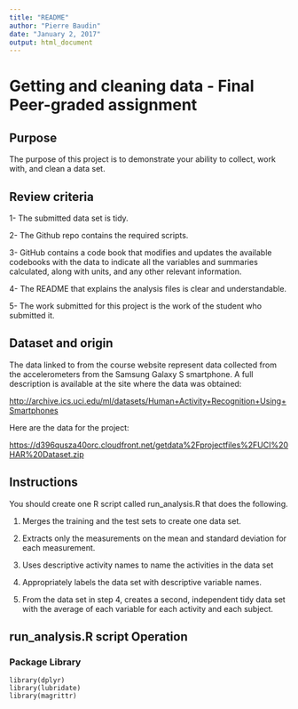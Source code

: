 ```yaml
---
title: "README"
author: "Pierre Baudin"
date: "January 2, 2017"
output: html_document
---
```


# Getting and cleaning data - Final Peer-graded assignment

## Purpose

The purpose of this project is to demonstrate your ability to collect, work with, and clean a data set.

## Review criteria 

1- The submitted data set is tidy.

2- The Github repo contains the required scripts.

3- GitHub contains a code book that modifies and updates the available codebooks with the data to indicate all the variables and summaries calculated, along with units, and any other relevant information.

4- The README that explains the analysis files is clear and understandable.

5- The work submitted for this project is the work of the student who submitted it.

## Dataset and origin

The data linked to from the course website represent data collected from the accelerometers from the Samsung Galaxy S smartphone. A full description is available at the site where the data was obtained:

http://archive.ics.uci.edu/ml/datasets/Human+Activity+Recognition+Using+Smartphones

Here are the data for the project:

https://d396qusza40orc.cloudfront.net/getdata%2Fprojectfiles%2FUCI%20HAR%20Dataset.zip

## Instructions

You should create one R script called run_analysis.R that does the following.

1. Merges the training and the test sets to create one data set.

2. Extracts only the measurements on the mean and standard deviation for each measurement.

3. Uses descriptive activity names to name the activities in the data set

4. Appropriately labels the data set with descriptive variable names.

5. From the data set in step 4, creates a second, independent tidy data set with the average of each variable for each activity and each subject.

## run_analysis.R script Operation

### Package Library

```{r}
library(dplyr)
library(lubridate)
library(magrittr)
```